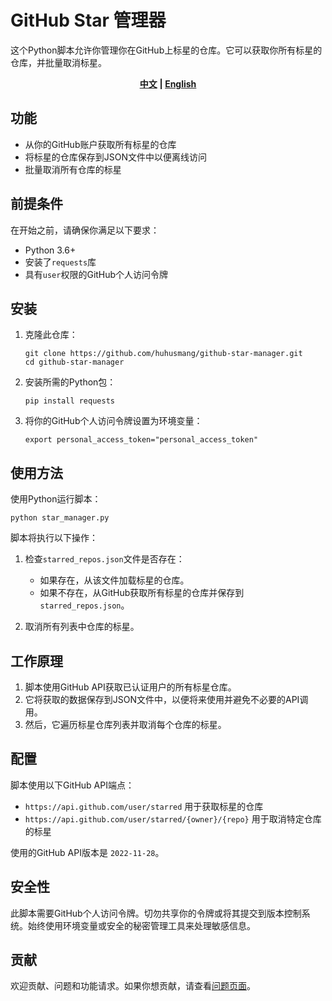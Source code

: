 # GitHub Star 管理器

这个Python脚本允许你管理你在GitHub上标星的仓库。它可以获取你所有标星的仓库，并批量取消标星。
<p align="center">
<b><a href="#">中文</a></b>
<b> | </b>
  <b><a href="README_EN.md">English</a></b>
</p>

## 功能

- 从你的GitHub账户获取所有标星的仓库
- 将标星的仓库保存到JSON文件中以便离线访问
- 批量取消所有仓库的标星

## 前提条件

在开始之前，请确保你满足以下要求：

- Python 3.6+
- 安装了`requests`库
- 具有`user`权限的GitHub个人访问令牌

## 安装

1. 克隆此仓库：
   ```
   git clone https://github.com/huhusmang/github-star-manager.git
   cd github-star-manager
   ```

2. 安装所需的Python包：
   ```
   pip install requests
   ```

3. 将你的GitHub个人访问令牌设置为环境变量：
   ```
   export personal_access_token="personal_access_token"
   ```

## 使用方法

使用Python运行脚本：

```
python star_manager.py
```

脚本将执行以下操作：

1. 检查`starred_repos.json`文件是否存在：
   - 如果存在，从该文件加载标星的仓库。
   - 如果不存在，从GitHub获取所有标星的仓库并保存到`starred_repos.json`。

2. 取消所有列表中仓库的标星。

## 工作原理

1. 脚本使用GitHub API获取已认证用户的所有标星仓库。
2. 它将获取的数据保存到JSON文件中，以便将来使用并避免不必要的API调用。
3. 然后，它遍历标星仓库列表并取消每个仓库的标星。

## 配置

脚本使用以下GitHub API端点：

- `https://api.github.com/user/starred` 用于获取标星的仓库
- `https://api.github.com/user/starred/{owner}/{repo}` 用于取消特定仓库的标星

使用的GitHub API版本是 `2022-11-28`。

## 安全性

此脚本需要GitHub个人访问令牌。切勿共享你的令牌或将其提交到版本控制系统。始终使用环境变量或安全的秘密管理工具来处理敏感信息。

## 贡献

欢迎贡献、问题和功能请求。如果你想贡献，请查看[问题页面](https://github.com/你的用户名/github-star-manager/issues)。
